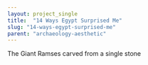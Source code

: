 ```yaml
---
layout: project_single
title:  "14 Ways Egypt Surprised Me"
slug: "14-ways-egypt-surprised-me"
parent: "archaeology-aesthetic"
---
```

The Giant Ramses carved from a single stone